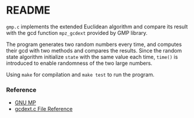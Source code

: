 # README

`gmp.c` implements the extended Euclidean algorithm and compare its result with the gcd function `mpz_gcdext` provided by GMP library.

The program generates two random numbers every time, and computes their gcd with two methods and compares the results. Since the random state algorithm initialize `state` with the same value each time, `time()` is introduced to enable randomness of the two large numbers.

Using `make` for compilation and `make test` to run the program.

### Reference
- [GNU MP](https://gmplib.org/manual/index.html#Top)
- [gcdext.c File Reference](https://fossies.org/dox/gmp-6.1.2/mpz_2gcdext_8c.html)
